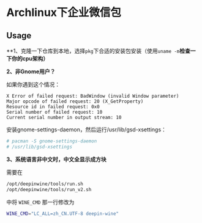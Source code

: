 
Archlinux下企业微信包
===================

## Usage

**1、克隆一下仓库到本地，选择`pkg`下合适的安装包安装（使用`uname -m`**检查一下你的cpu架构）**

**2、非Gnome用户？**

  如果你遇到这个情况：

  ```
  X Error of failed request: BadWindow (invalid Window parameter)
  Major opcode of failed request: 20 (X_GetProperty)
  Resource id in failed request: 0x0
  Serial number of failed request: 10
  Current serial number in output stream: 10
  ```

  安装gnome-settings-daemon，然后运行/usr/lib/gsd-xsettings：

  ```sh
  # pacman -S gnome-settings-daemon
  # /usr/lib/gsd-xsettings
  ```


**3、系统语言非中文时，中文全显示成方块**

  需要在

  ```sh
  /opt/deepinwine/tools/run.sh
  /opt/deepinwine/tools/run_v2.sh
  ```

  中将 `WINE_CMD` 那一行修改为

  ```sh
  WINE_CMD="LC_ALL=zh_CN.UTF-8 deepin-wine"
  ```